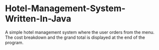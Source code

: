 # Hotel-Management-System-Written-In-Java
A simple hotel management system where the user orders from the menu.
The cost breakdown and the grand total is displayed at the end of the program.
